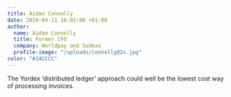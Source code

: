 ```yaml
---
title: Aidan Connolly
date: 2018-04-11 16:01:00 +01:00
author:
  name: Aidan Connolly
  title: Former CFO
  company: Worldpay and Sodexo
  profile-image: "/uploads/connolly@2x.jpg"
color: "#14CCCC"
---
```


The Yordex ‘distributed ledger’ approach could well be the lowest cost way of processing invoices.